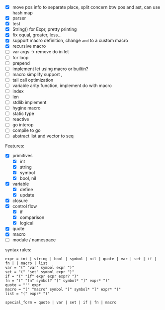 - [x] move pos info to separate place, split concern btw pos and ast, can use hash map
- [x] parser
- [x] test
- [x] String() for Expr, pretty printing
- [x] fix equal, greater, less...
- [x] support macro definition, change `and` to a custom macro
- [x] recursive macro
- [ ] var args -> remove do in let
- [ ] for loop
- [ ] prepend
- [ ] implement let using macro or builtin?
- [ ] macro simplify support ,
- [ ] tail call optimization
- [ ] variable arity function, implement do with macro
- [ ] index
- [ ] len
- [ ] stdlib implement
- [ ] hygine macro
- [ ] static type
- [ ] reactive
- [ ] go interop
- [ ] compile to go
- [ ] abstract list and vector to seq

Features:
- [x] primitives
  - [x] int
  - [x] string
  - [x] symbol
  - [x] bool, nil
- [x] variable
  - [x] define
  - [x] update
- [x] closure
- [x] control flow
  - [x] if
  - [x] comparison
  - [x] logical
- [x] quote
- [x] macro
- [ ] module / namespace

syntax rules:
```
expr = int | string | bool | symbol | nil | quote | var | set | if | fn | | macro | list
var = "(" "var" symbol expr ")"
set = "(" "set" symbol expr ")"
if = "(" "if" expr expr expr? ")"
fn = "(" "fn" symbol? "[" symbol* "]" expr* ")"
quote = "'" expr
macro = "(" "macro" symbol "[" symbol* "]" expr* ")"
list = "(" expr* ")"

special_form = quote | var | set | if | fn | macro
```

